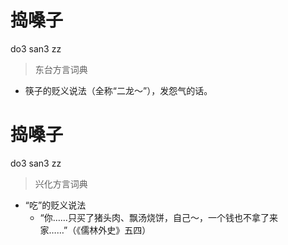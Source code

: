 # 捣嗓子
do3 san3 zz
> 东台方言词典
- 筷子的贬义说法（全称“二龙～”），发怨气的话。

# 捣嗓子
do3 san3 zz
> 兴化方言词典
- “吃”的贬义说法
  - “你……只买了猪头肉、飘汤烧饼，自己～，一个钱也不拿了来家……”（《儒林外史》五四）
